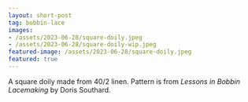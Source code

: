 ```yaml
---
layout: short-post
tag: bobbin-lace
images:
- /assets/2023-06-28/square-doily.jpeg
- /assets/2023-06-28/square-doily-wip.jpeg
featured-image: /assets/2023-06-28/square-doily.jpeg
featured: true
---
```

A square doily made from 40/2 linen. <!--more-->Pattern is from *Lessons in Bobbin 
Lacemaking* by Doris Southard.
